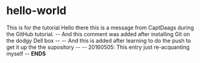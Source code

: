 # hello-world
This is for the tutorial
Hello there this is a message from CaptDaags during the GitHub tutorial.
-- And this comment was added after installing Git on the dodgy Dell box --
-- And this is added after learning to do the push to get it up the the supository --
-- 20160505: This entry just re-acquanting myself --
__ENDS__
